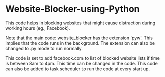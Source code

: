 # Website-Blocker-using-Python
This code helps in blocking websites that might cause distraction during working hours (eg., Facebook).

Note that the main code: website_blocker has the extension 'pyw'. This implies that the code runs in the background. The extension can also be changed to .py mode to run normally. 

This code is set to add facebook.com to list of blocked website lists if time is between 8am to 4pm. This time can be changed in the code.
This code can also be added to task scheduler to run the code at every start up. 
